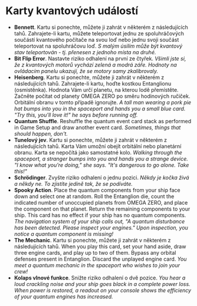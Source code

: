 # Karty kvantových událostí

- **Bennett**. Kartu si ponechte, můžete ji zahrát v některém z následujících tahů. Zahrajete-li kartu, můžete teleportovat jednu ze spoluhráčových součástí kvantového počítače na svou loď nebo jednu svoji součást teleportovat na spoluhráčovu loď. _S malým úsilím může být kvantový stav teleportován - tj. přenesen z jednoho místa na druhé._
- **Bit Flip Error**. Nastavte riziko odhalení na první ze čtyřek. _Všimli jste si, že z kvantových motorů vychází zelená a modrá záře. Hodnoty na ovládacím panelu ukazují, že se motory samy zkalibrovaly._
- **Heisenberg**. Kartu si ponechte, můžete ji zahrát v některém z následujících tahů. Zahrajete-li kartu, hoďte kostkou Entanglionu (osmistěnka). Hodnota Vám určí planetu, na kterou lodě přemístěte. Začněte počítat od planety OMEGA ZERO po směru hodinových ručiček. Orbitální obranu v tomto případě ignorujte. _A tall man wearing a pork pie hat bumps into you in the spaceport and hands you a small blue card. "Try this, you'll love it!" he says before running off._
- **Quantum Shuffle**. Reshuffle the quantum event card stack as performed in Game Setup and draw another event card. _Sometimes, things that should happen, don't._
- **Tunelový jev**. Kartu si ponechte, můžete ji zahrát v některém z následujících tahů. Karta Vám umožní obejít orbitální nebo planetární obranu. Karta se nepočítá jako samostatné kolo. _Walking through the spaceport, a stranger bumps into you and hands you a strange device. "I know what you're doing," she says. "It's dangerous to go alone. Take this!"_
- **Schrödinger**. Zvyšte riziko odhalení o jednu pozici. _Někdy je kočka živá a někdy ne. To zjistíte jedině tak, že se podíváte._
- **Spooky Action**. Place the quantum components from your ship face down and select one at random. Roll the Entanglion die, count the indicated number of unoccupied planets from OMEGA ZERO, and place the component on that planet. Return the remaining components to your ship. This card has no effect if your ship has no quantum components. _The navigation system of your ship calls out, "A quantum disturbance has been detected. Please inspect your engines." Upon inspection, you notice a quantum component is missing!_
- **The Mechanic**. Kartu si ponechte, můžete ji zahrát v některém z následujících tahů. When you play this card, set your hand aside, draw three engine cards, and play up to two of them. Bypass any orbital defenses present in Entanglion. Discard the unplayed engine card. _You meet a quantum mechanic in the spaceport who wishes to join your crew!_
- **Kolaps vlnové funkce**. Snižte riziko odhalení o dvě pozice. _You hear a loud crackling noise and your ship goes black in a complete power loss. When power is restored, a readout on your console shows the efficiency of your quantum engines has increased._
